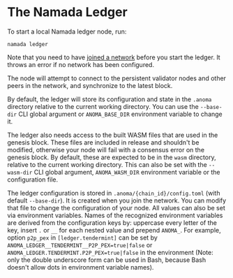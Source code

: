 # The Namada Ledger

To start a local Namada ledger node, run:

```shell
namada ledger
```

Note that you need to have [joined a network](./getting-started.md) before you start the ledger. It throws an error if no network has been configured.

The node will attempt to connect to the persistent validator nodes and other peers in the network, and synchronize to the latest block.

By default, the ledger will store its configuration and state in the `.anoma` directory relative to the current working directory. You can use the `--base-dir` CLI global argument or `ANOMA_BASE_DIR` environment variable to change it.

The ledger also needs access to the built WASM files that are used in the genesis block. These files are included in release and shouldn't be modified, otherwise your node will fail with a consensus error on the genesis block. By default, these are expected to be in the `wasm` directory, relative to the current working directory. This can also be set with the `--wasm-dir` CLI global argument, `ANOMA_WASM_DIR` environment variable or the configuration file.

The ledger configuration is stored in `.anoma/{chain_id}/config.toml` (with
default `--base-dir`). It is created when you join the network. You can modify
that file to change the configuration of your node. All values can also be set
via environment variables. Names of the recognized environment variables are
derived from the configuration keys by: uppercase every letter of the key,
insert `.` or `__` for each nested value and prepend `ANOMA_`. For example,
option `p2p_pex` in `[ledger.tendermint]` can be set by
`ANOMA_LEDGER__TENDERMINT__P2P_PEX=true|false` or
`ANOMA_LEDGER.TENDERMINT.P2P_PEX=true|false` in the environment (Note: only the
double underscore form can be used in Bash, because Bash doesn't allow dots in
environment variable names).
